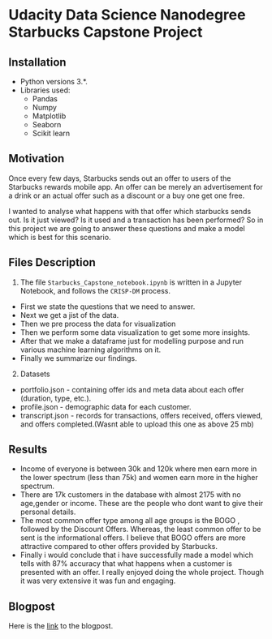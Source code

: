 # Udacity Data Science Nanodegree Starbucks Capstone Project
## Installation
- Python versions 3.*.
- Libraries used:
    - Pandas
    - Numpy
    - Matplotlib
    - Seaborn
    - Scikit learn
 ## Motivation
Once every few days, Starbucks sends out an offer to users of the Starbucks rewards mobile app. An offer can be merely an advertisement for a drink or an actual offer such as a discount or a buy one get one free.

I wanted to analyse what happens with that offer which starbucks sends out. Is it just viewed? Is it used and a transaction has been performed?
So in this project we are going to answer these questions and make a model which is best for this scenario.
## Files Description
1. The file `Starbucks_Capstone_notebook.ipynb` is written in a Jupyter Notebook, and follows the `CRISP-DM` process.
- First we state the questions that we need to answer.
- Next we get a jist of the data.
- Then we pre process the data for visualization 
- Then we perform some data visualization to get some more insights.
- After that we make a dataframe just for modelling purpose and run various machine learning algorithms on it.
- Finally we summarize our findings.
2. Datasets
- portfolio.json - containing offer ids and meta data about each offer (duration, type, etc.).
- profile.json - demographic data for each customer.
- transcript.json - records for transactions, offers received, offers viewed, and offers completed.(Wasnt able to upload this one as above 25 mb)
## Results
- Income of everyone is between 30k and 120k where men earn more in the lower spectrum (less than 75k) and women earn more in the higher spectrum.
- There are 17k customers in the database with almost 2175 with no age,gender or income. These are the people who dont want to give their personal details.
- The most common offer type among all age groups is the BOGO , followed by the Discount Offers. Whereas, the least common offer to be sent is the informational offers. I believe that BOGO offers are more attractive compared to other offers provided by Starbucks.
- Finally i would conclude that i have successfully made a model which tells with 87% accuracy that what happens when a customer is presented with an offer. I really enjoyed doing the whole project. Though it was very extensive it was fun and engaging.
## Blogpost
Here is the [link](https://medium.com/@shubham.malpani/analyzing-starbucks-data-c3d7b137f4b3) to the blogpost.
